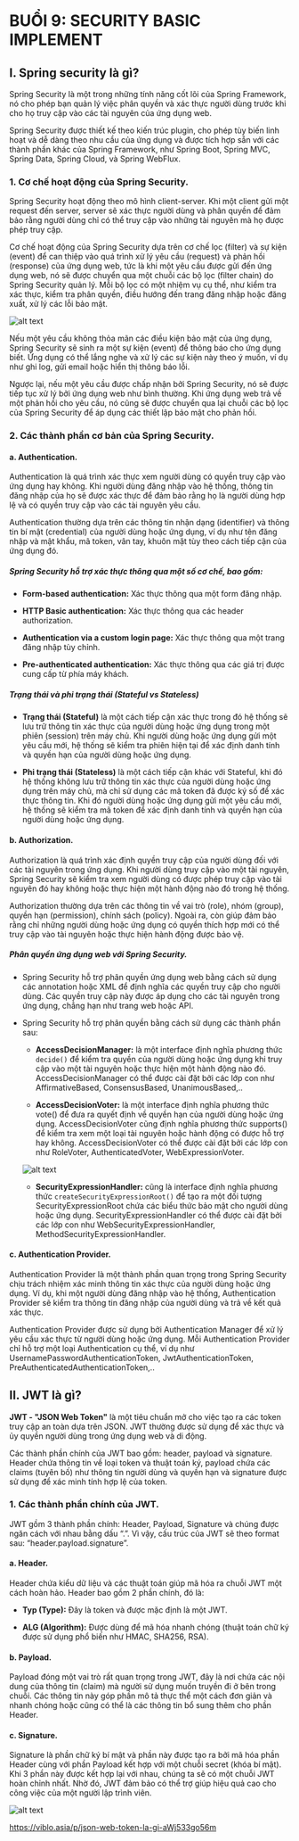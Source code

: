 # BUỔI 9: SECURITY BASIC IMPLEMENT

## I. Spring security là gì?

Spring Security là một trong những tính năng cốt lõi của Spring Framework, nó cho phép bạn quản lý việc phân quyền và xác thực người dùng trước khi cho họ truy cập vào các tài nguyên của ứng dụng web.

Spring Security được thiết kế theo kiến trúc plugin, cho phép tùy biến linh hoạt và dễ dàng theo nhu cầu của ứng dụng và được tích hợp sẵn với các thành phần khác của Spring Framework, như Spring Boot, Spring MVC, Spring Data, Spring Cloud, và Spring WebFlux.

### 1. Cơ chế hoạt động của Spring Security.

Spring Security hoạt động theo mô hình client-server. Khi một client gửi một request đến server, server sẽ xác thực người dùng và phân quyền để đảm bảo rằng người dùng chỉ có thể truy cập vào những tài nguyên mà họ được phép truy cập.

Cơ chế hoạt động của Spring Security dựa trên cơ chế lọc (filter) và sự kiện (event) để can thiệp vào quá trình xử lý yêu cầu (request) và phản hồi (response) của ứng dụng web, tức là khi một yêu cầu được gửi đến ứng dụng web, nó sẽ được chuyển qua một chuỗi các bộ lọc (filter chain) do Spring Security quản lý. Mỗi bộ lọc có một nhiệm vụ cụ thể, như kiểm tra xác thực, kiểm tra phân quyền, điều hướng đến trang đăng nhập hoặc đăng xuất, xử lý các lỗi bảo mật.

![alt text](Ảnh/image36.png)

Nếu một yêu cầu không thỏa mãn các điều kiện bảo mật của ứng dụng, Spring Security sẽ sinh ra một sự kiện (event) để thông báo cho ứng dụng biết. Ứng dụng có thể lắng nghe và xử lý các sự kiện này theo ý muốn, ví dụ như ghi log, gửi email hoặc hiển thị thông báo lỗi.

Ngược lại, nếu một yêu cầu được chấp nhận bởi Spring Security, nó sẽ được tiếp tục xử lý bởi ứng dụng web như bình thường. Khi ứng dụng web trả về một phản hồi cho yêu cầu, nó cũng sẽ được chuyển qua lại chuỗi các bộ lọc của Spring Security để áp dụng các thiết lập bảo mật cho phản hồi.

### 2. Các thành phần cơ bản của Spring Security.

#### a. Authentication.

Authentication là quá trình xác thực xem người dùng có quyền truy cập vào ứng dụng hay không. Khi người dùng đăng nhập vào hệ thống, thông tin đăng nhập của họ sẽ được xác thực để đảm bảo rằng họ là người dùng hợp lệ và có quyền truy cập vào các tài nguyên yêu cầu.

Authentication thường dựa trên các thông tin nhận dạng (identifier) và thông tin bí mật (credential) của người dùng hoặc ứng dụng, ví dụ như tên đăng nhập và mật khẩu, mã token, vân tay, khuôn mặt tùy theo cách tiếp cận của ứng dụng đó.

##### Spring Security hỗ trợ xác thực thông qua một số cơ chế, bao gồm:

- **Form-based authentication:** Xác thực thông qua một form đăng nhập.

- **HTTP Basic authentication:** Xác thực thông qua các header authorization.

- **Authentication via a custom login page:** Xác thực thông qua một trang đăng nhập tùy chỉnh.

- **Pre-authenticated authentication:** Xác thực thông qua các giá trị được cung cấp từ phía máy khách.

##### Trạng thái và phi trạng thái (Stateful vs Stateless)

- **Trạng thái (Stateful)** là một cách tiếp cận xác thực trong đó hệ thống sẽ lưu trữ thông tin xác thực của người dùng hoặc ứng dụng trong một phiên (session) trên máy chủ. Khi người dùng hoặc ứng dụng gửi một yêu cầu mới, hệ thống sẽ kiểm tra phiên hiện tại để xác định danh tính và quyền hạn của người dùng hoặc ứng dụng.

- **Phi trạng thái (Stateless)** là một cách tiếp cận khác với Stateful, khi đó hệ thống không lưu trữ thông tin xác thực của người dùng hoặc ứng dụng trên máy chủ, mà chỉ sử dụng các mã token đã được ký số để xác thực thông tin. Khi đó người dùng hoặc ứng dụng gửi một yêu cầu mới, hệ thống sẽ kiểm tra mã token để xác định danh tính và quyền hạn của người dùng hoặc ứng dụng.

#### b. Authorization.

Authorization là quá trình xác định quyền truy cập của người dùng đối với các tài nguyên trong ứng dụng. Khi người dùng truy cập vào một tài nguyên, Spring Security sẽ kiểm tra xem người dùng có được phép truy cập vào tài nguyên đó hay không hoặc thực hiện một hành động nào đó trong hệ thống.

Authorization thường dựa trên các thông tin về vai trò (role), nhóm (group), quyền hạn (permission), chính sách (policy). Ngoài ra, còn giúp đảm bảo rằng chỉ những người dùng hoặc ứng dụng có quyền thích hợp mới có thể truy cập vào tài nguyên hoặc thực hiện hành động được bảo vệ.

##### Phân quyền ứng dụng web với Spring Security.

- Spring Security hỗ trợ phân quyền ứng dụng web bằng cách sử dụng các annotation hoặc XML để định nghĩa các quyền truy cập cho người dùng. Các quyền truy cập này được áp dụng cho các tài nguyên trong ứng dụng, chẳng hạn như trang web hoặc API.

- Spring Security hỗ trợ phân quyền bằng cách sử dụng các thành phần sau:

    - **AccessDecisionManager:** là một interface định nghĩa phương thức ```decide()``` để kiểm tra quyền của người dùng hoặc ứng dụng khi truy cập vào một tài nguyên hoặc thực hiện một hành động nào đó. AccessDecisionManager có thể được cài đặt bởi các lớp con như AffirmativeBased, ConsensusBased, UnanimousBased,..

    - **AccessDecisionVoter:** là một interface định nghĩa phương thức vote() để đưa ra quyết định về quyền hạn của người dùng hoặc ứng dụng. AccessDecisionVoter cũng định nghĩa phương thức supports() để kiểm tra xem một loại tài nguyên hoặc hành động có được hỗ trợ hay không. AccessDecisionVoter có thể được cài đặt bởi các lớp con như RoleVoter, AuthenticatedVoter, WebExpressionVoter.

    ![alt text](Ảnh/image37.png)
    
    - **SecurityExpressionHandler:** cũng là interface định nghĩa phương thức ```createSecurityExpressionRoot()``` để tạo ra một đối tượng SecurityExpressionRoot chứa các biểu thức bảo mật cho người dùng hoặc ứng dụng. SecurityExpressionHandler có thể được cài đặt bởi các lớp con như WebSecurityExpressionHandler, MethodSecurityExpressionHandler.

#### c. Authentication Provider.

Authentication Provider là một thành phần quan trọng trong Spring Security chịu trách nhiệm xác minh thông tin xác thực của người dùng hoặc ứng dụng. Ví dụ, khi một người dùng đăng nhập vào hệ thống, Authentication Provider sẽ kiểm tra thông tin đăng nhập của người dùng và trả về kết quả xác thực.

Authentication Provider được sử dụng bởi Authentication Manager để xử lý yêu cầu xác thực từ người dùng hoặc ứng dụng. Mỗi Authentication Provider chỉ hỗ trợ một loại Authentication cụ thể, ví dụ như UsernamePasswordAuthenticationToken, JwtAuthenticationToken, PreAuthenticatedAuthenticationToken,..

## II. JWT là gì?

**JWT - "JSON Web Token"** là một tiêu chuẩn mở cho việc tạo ra các token truy cập an toàn dựa trên JSON. JWT thường được sử dụng để xác thực và ủy quyền người dùng trong ứng dụng web và di động.

Các thành phần chính của JWT bao gồm: header, payload và signature. Header chứa thông tin về loại token và thuật toán ký, payload chứa các claims (tuyên bố) như thông tin người dùng và quyền hạn và signature được sử dụng để xác minh tính hợp lệ của token.

### 1. Các thành phần chính của JWT.

JWT gồm 3 thành phần chính: Header, Payload, Signature và chúng được ngăn cách với nhau bằng dấu “.”. Vì vậy, cấu trúc của JWT sẽ theo format sau: “header.payload.signature”.

#### a. Header.

Header chứa kiểu dữ liệu và các thuật toán giúp mã hóa ra chuỗi JWT một cách hoàn hảo. Header bao gồm 2 phần chính, đó là:

- **Typ (Type):** Đây là token và được mặc định là một JWT.

- **ALG (Algorithm):** Được dùng để mã hóa nhanh chóng (thuật toán chữ ký được sử dụng phổ biến như HMAC, SHA256, RSA).

#### b. Payload.

Payload đóng một vai trò rất quan trọng trong JWT, đây là nơi chứa các nội dung của thông tin (claim) mà người sử dụng muốn truyền đi ở bên trong chuỗi. Các thông tin này góp phần mô tả thực thể một cách đơn giản và nhanh chóng hoặc cũng có thể là các thông tin bổ sung thêm cho phần Header. 

#### c. Signature.

Signature là phần chữ ký bí mật và phần này được tạo ra bởi mã hóa phần Header cùng với phần Payload kết hợp với một chuỗi secret (khóa bí mật). Khi 3 phần này được kết hợp lại với nhau, chúng ta sẽ có một chuỗi JWT hoàn chỉnh nhất. Nhờ đó, JWT đảm bảo có thể trợ giúp hiệu quả cao cho công việc của một người lập trình viên.

![alt text](Ảnh/image38.png)

https://viblo.asia/p/json-web-token-la-gi-aWj533go56m